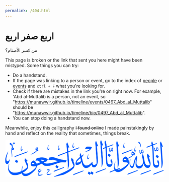 ```yaml
---
permalink: /404.html
---
```


# اربع صفر اربع

من كسر الأصنام؟

This page is broken or the link that sent you here might have been mistyped. Some things you can try:

- Do a handstand.
- If the page was linking to a person or event, go to the index of [people](/timeline/bio) or [events](/timeline/events) and `ctrl + F` what you're looking for.
- Check if there are mistakes in the link you're on right now. For example, 'Abd al-Muttalib is a person, not an event, so "https://munawwir.github.io/timeline/events/0497_Abd_al_Muttalib" should be "https://munawwir.github.io/timeline/bio/0497_Abd_al_Muttalib".
- You can stop doing a handstand now.

Meanwhile, enjoy this calligraphy ~~I found online~~ I made painstakingly by hand and reflect on the reality that sometimes, things break.

![](img/inna-lillah.svg)
